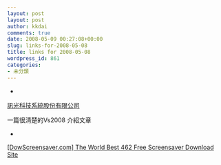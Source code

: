 ```yaml
---
layout: post
layout: post
author: kkdai
comments: true
date: 2008-05-09 00:27:08+00:00
slug: links-for-2008-05-08
title: links for 2008-05-08
wordpress_id: 861
categories:
- 未分類
---
```



	
  * 
		

[訊光科技系統股份有限公司](http://www.infolight.com.tw/journal/index_view.asp?no=106&filepath=/journal/file/BOOK28.htm)


		

一篇很清楚的Vs2008 介紹文章


	

	
  * 
		

[[DowScreensaver.com] The World Best 462 Free Screensaver Download Site](http://www.dowscreensaver.com/item.php?id=185#)


	



